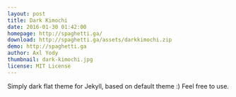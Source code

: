 ```yaml
---
layout: post
title: Dark Kimochi
date: 2016-01-30 01:42:00
homepage: http://spaghetti.ga/
download: http://spaghetti.ga/assets/darkkimochi.zip
demo: http://spaghetti.ga
author: Axl Yody
thumbnail: dark-kimochi.jpg
license: MIT License
---
```


Simply dark flat theme for Jekyll, based on default theme :) Feel free
to use.
